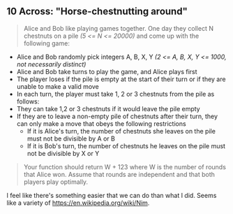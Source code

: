 ## 10 Across: "Horse-chestnutting around"

>Alice and Bob like playing games together. One day they collect N chestnuts on a pile <i>(5 <= N <= 20000)</i> and come up with the following game:
- Alice and Bob randomly pick integers A, B, X, Y <i>(2 <= A, B, X, Y <= 1000, not necessarily distinct)</i>
- Alice and Bob take turns to play the game, and Alice plays first
- The player loses if the pile is empty at the start of their turn or if they are unable to make a valid move
- In each turn, the player must take 1, 2 or 3 chestnuts from the pile as follows:
 - They can take 1,2 or 3 chestnuts if it would leave the pile empty
 - If they are to leave a non-empty pile of chestnuts after their turn, they can only make a move that obeys the following restrictions
   - If it is Alice's turn, the number of chestnuts she leaves on the pile must not be divisible by A or B
   - If it is Bob's turn, the number of chestnuts he leaves on the pile must not be divisible by X or Y
>
>Your function should return W + 123 where W is the number of rounds that Alice won. Assume that rounds are independent and that both players play optimally.

I feel like there's something easier that we can do than what I did. Seems like a variety of https://en.wikipedia.org/wiki/Nim.
